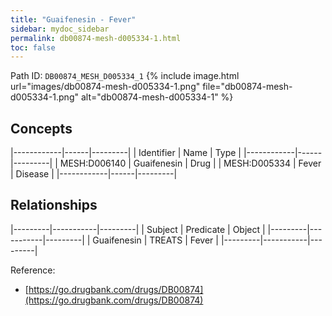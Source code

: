 ```yaml
---
title: "Guaifenesin - Fever"
sidebar: mydoc_sidebar
permalink: db00874-mesh-d005334-1.html
toc: false 
---
```



Path ID: `DB00874_MESH_D005334_1`
{% include image.html url="images/db00874-mesh-d005334-1.png" file="db00874-mesh-d005334-1.png" alt="db00874-mesh-d005334-1" %}

## Concepts

|------------|------|---------|
| Identifier | Name | Type    |
|------------|------|---------|
| MESH:D006140 | Guaifenesin | Drug |
| MESH:D005334 | Fever | Disease |
|------------|------|---------|

## Relationships

|---------|-----------|---------|
| Subject | Predicate | Object  |
|---------|-----------|---------|
| Guaifenesin | TREATS | Fever |
|---------|-----------|---------|

Reference: 
  - [https://go.drugbank.com/drugs/DB00874](https://go.drugbank.com/drugs/DB00874)
